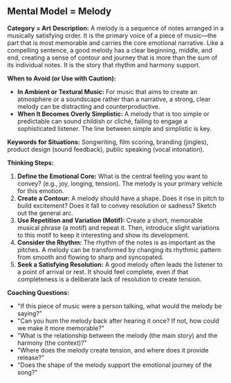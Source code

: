 ## Mental Model = Melody

**Category = Art**
**Description:** 
A melody is a sequence of notes arranged in a musically satisfying order. It is the primary voice of a piece of music—the part that is most memorable and carries the core emotional narrative. Like a compelling sentence, a good melody has a clear beginning, middle, and end, creating a sense of contour and journey that is more than the sum of its individual notes. It is the story that rhythm and harmony support.

**When to Avoid (or Use with Caution):**
- **In Ambient or Textural Music:** For music that aims to create an atmosphere or a soundscape rather than a narrative, a strong, clear melody can be distracting and counterproductive.
- **When It Becomes Overly Simplistic:** A melody that is too simple or predictable can sound childish or cliché, failing to engage a sophisticated listener. The line between simple and simplistic is key.

**Keywords for Situations:** 
Songwriting, film scoring, branding (jingles), product design (sound feedback), public speaking (vocal intonation).

**Thinking Steps:**
1. **Define the Emotional Core:** What is the central feeling you want to convey? (e.g., joy, longing, tension). The melody is your primary vehicle for this emotion.
2. **Create a Contour:** A melody should have a shape. Does it rise in pitch to build excitement? Does it fall to convey resolution or sadness? Sketch out the general arc.
3. **Use Repetition and Variation (Motif):** Create a short, memorable musical phrase (a motif) and repeat it. Then, introduce slight variations to this motif to keep it interesting and show its development.
4. **Consider the Rhythm:** The rhythm of the notes is as important as the pitches. A melody can be transformed by changing its rhythmic pattern from smooth and flowing to sharp and syncopated.
5. **Seek a Satisfying Resolution:** A good melody often leads the listener to a point of arrival or rest. It should feel complete, even if that completeness is a deliberate lack of resolution to create tension.

**Coaching Questions:**
- "If this piece of music were a person talking, what would the melody be saying?"
- "Can you hum the melody back after hearing it once? If not, how could we make it more memorable?"
- "What is the relationship between the melody (the main story) and the harmony (the context)?"
- "Where does the melody create tension, and where does it provide release?"
- "Does the shape of the melody support the emotional journey of the song?" 
